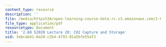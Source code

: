 ```yaml
---
content_type: resource
description: ''
file: /media/https%3A/open-learning-course-data-rc.s3.amazonaws.com/2-60j-fundamentals-of-advanced-energy-conversion-spring-2020/3e6cab410a20c2b4479301a5bfe55af3_MIT2_60s20_lec20.pdf
file_type: application/pdf
resourcetype: Document
title: '2.60 S2020 Lecture 20: CO2 Capture and Storage'
uid: 3e6cab41-0a20-c2b4-4793-01a5bfe55af3
---
```

